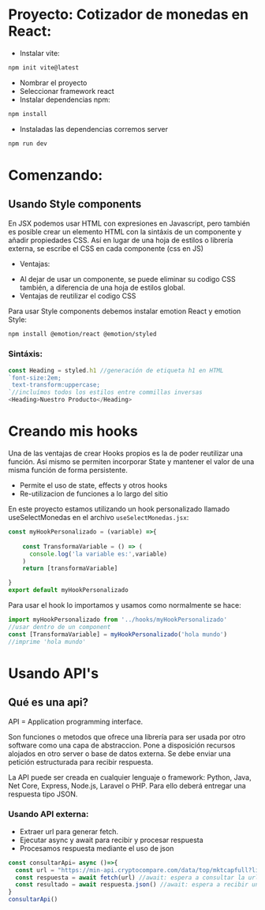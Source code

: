 # Proyecto: Cotizador de monedas en React:
- Instalar vite:
```bash
npm init vite@latest
```
- Nombrar el proyecto
- Seleccionar framework react
- Instalar dependencias npm:

```bash
npm install
```
- Instaladas las dependencias corremos server
```bash
npm run dev
```

# Comenzando:
 ## Usando Style components
 En JSX podemos usar HTML con expresiones en Javascript, pero también es posible crear un elemento HTML con la sintáxis de un componente y añadir propiedades CSS.
 Así en lugar de una hoja de estilos o librería externa, se escribe el CSS en cada componente (css en JS)

 * Ventajas:
  - Al dejar de usar un componente, se puede eliminar su codigo CSS también, a diferencia de una hoja de estilos global.
  - Ventajas de reutilizar el codigo CSS

Para usar Style components debemos instalar emotion React y emotion Style:

```bash
npm install @emotion/react @emotion/styled
```
### Sintáxis:

```javascript
const Heading = styled.h1 //generación de etiqueta h1 en HTML
`font-size:2em;
 text-transform:uppercase;
`//incluímos todos los estilos entre commillas inversas
<Heading>Nuestro Producto</Heading>
```

# Creando mis hooks
Una de las ventajas de crear Hooks propios es la de poder reutilizar una función. Así mismo se permiten incorporar State y mantener el valor de una misma función de forma persistente.

- Permite el uso de state, effects y otros hooks
- Re-utilizacion de funciones a lo largo del sitio

En este proyecto estamos utilizando un hook personalizado llamado useSelectMonedas en el archivo `useSelectMonedas.jsx`:

```javascript
const myHookPersonalizado = (variable) =>{
    
    const TransformaVariable = () => (
      console.log('la variable es:',variable)
    )
    return [transformaVariable]

}
export default myHookPersonalizado
```
Para usar el hook lo importamos y usamos como normalmente se hace:

```javascript
import myHookPersonalizado from '../hooks/myHookPersonalizado'
//usar dentro de un component
const [TransformaVariable] = myHookPersonalizado('hola mundo')
//imprime 'hola mundo'
```

# Usando API's
## Qué es una api?
API = Application programming interface.

Son funciones o metodos que ofrece una librería para ser usada por otro software como una capa de abstraccion.
Pone a disposición recursos alojados en otro server o base de datos externa.
Se debe enviar una petición estructurada para recibir respuesta.

La API puede ser creada en cualquier lenguaje o framework:
Python, Java, Net Core, Express, Node.js, Laravel o PHP.
Para ello deberá entregar una respuesta tipo JSON.

### Usando API externa:
- Extraer url para generar fetch.
- Ejecutar async y await para recibir y procesar respuesta
- Procesamos respuesta mediante el uso de json

```javascript
const consultarApi= async ()=>{
  const url = "https://min-api.cryptocompare.com/data/top/mktcapfull?limit=10&tsym=USD"
  const respuesta = await fetch(url) //await: espera a consultar la url
  const resultado = await respuesta.json() //await: espera a recibir una respuesta y transformarla en JSON
}     
consultarApi()
```


